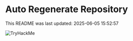 # Auto Regenerate Repository

This README was last updated: 2025-06-05 15:52:57

 ![TryHackMe](https://tryhackme.com/badge/533634)